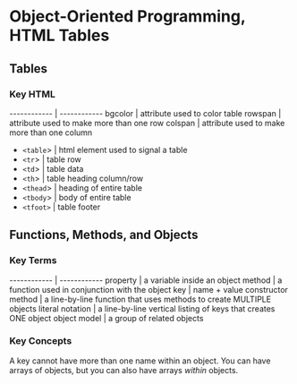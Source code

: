 # Object-Oriented Programming, HTML Tables

## Tables

### Key HTML
------------ | ------------
bgcolor | attribute used to color table
rowspan | attribute used to make more than one row
colspan | attribute used to make more than one column
- `<table`> | html element used to signal a table
- `<tr`> | table row
- `<td`> | table data
- `<th`> | table heading column/row
- `<thead`> | heading of entire table
- `<tbody`> | body of entire table
- `<tfoot>` | table footer



## Functions, Methods, and Objects

### Key Terms
------------ | ------------
property | a variable inside an object
method | a function used in conjunction with the object
key | name + value
constructor method | a line-by-line function that uses methods to create MULTIPLE objects
literal notation | a line-by-line vertical listing of keys that creates ONE object
object model | a group of related objects


### Key Concepts

A key cannot have more than one name within an object.
You can have arrays of objects, but you can also have arrays *within* objects.
